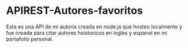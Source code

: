 # APIREST-Autores-favoritos
Esta es una API de mi autoria creada en node.js que hosteo localmente y fue creada para citar autores hoistoricos en ingles y espanol en mi portafolio personal.
